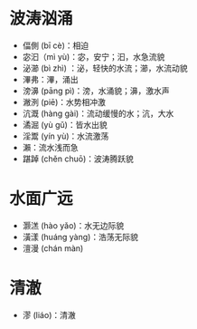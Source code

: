 # 波涛汹涌
* 偪側 (bī cè)：相迫
* 宓汩（mì yù)：宓，安宁；汩，水急流貌
* 泌瀄 (bì zhì) ：泌，轻快的水流；瀄，水流动貌
* 滭弗：滭，涌出
* 滂濞 (pāng pì)：滂，水涌貌；濞，激水声
* 潎洌 (piē)：水势相冲激
* 沆溉 (hàng gài)：流动缓慢的水；沆，大水
* 潏淈 (yù gǔ)：皆水出貌
* 淫鬻 (yín yù)：水流激荡
* 瀨：流水浅而急
* 踸踔 (chěn chuō)：波涛腾跃貌

# 水面广远
* 灏溔 (hào yǎo)：水无边际貌
* 潢漾 (huáng yàng)：浩荡无际貌
* 澶漫 (chán màn)
# 清澈
* 漻 (liáo)：清澈
